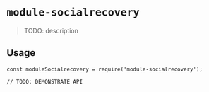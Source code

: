# `module-socialrecovery`

> TODO: description

## Usage

```
const moduleSocialrecovery = require('module-socialrecovery');

// TODO: DEMONSTRATE API
```
